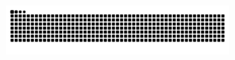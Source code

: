 <img src="https://raw.githubusercontent.com/abigailyra/abigailyra/refs/heads/output/github-contribution-grid-snake.svg">
